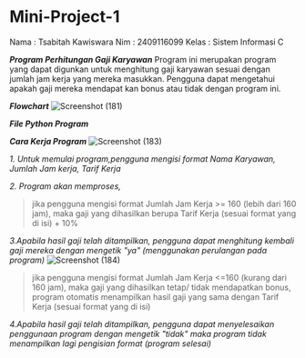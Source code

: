 # Mini-Project-1
Nama : Tsabitah Kawiswara
Nim : 2409116099
Kelas : Sistem Informasi C


***Program Perhitungan Gaji Karyawan***
Program ini merupakan program yang dapat digunkan untuk menghitung gaji karyawan sesuai dengan jumlah jam kerja yang mereka masukkan. Pengguna dapat mengetahui apakah gaji mereka mendapat kan bonus atau tidak dengan program ini.

***Flowchart***
![Screenshot (181)](https://github.com/user-attachments/assets/f9254d0b-0c6e-4d1d-b823-972677c6d5af)

***File Python Program***


***Cara Kerja Program***
![Screenshot (183)](https://github.com/user-attachments/assets/7882a7ff-6494-4778-8c91-5345753c9b1d)

*1. Untuk memulai program,pengguna mengisi format Nama Karyawan, Jumlah Jam kerja, Tarif Kerja*

*2. Program akan memproses,*
>jika pengguna mengisi format Jumlah Jam Kerja >= 160 (lebih dari 160 jam), maka gaji yang dihasilkan berupa Tarif Kerja (sesuai format yang di isi) + 10%

*3.Apabila hasil gaji telah ditampilkan, pengguna dapat menghitung kembali gaji mereka dengan mengetik "ya" (menggunakan perulangan pada program)*
![Screenshot (184)](https://github.com/user-attachments/assets/c702cd5c-f39d-40a7-97fa-2210630e2bd5)

>jika pengguna mengisi format Jumlah Jam Kerja <=160 (kurang dari 160 jam), maka gaji yang dihasilkan tetap/ tidak mendapatkan bonus, program otomatis menampilkan hasil gaji yang sama dengan Tarif Kerja (sesuai format yang di isi)

*4.Apabila hasil gaji telah ditampilkan, pengguna dapat menyelesaikan penggunaan program dengan mengetik "tidak" maka program tidak menampilkan lagi pengisian format (program selesai)*

